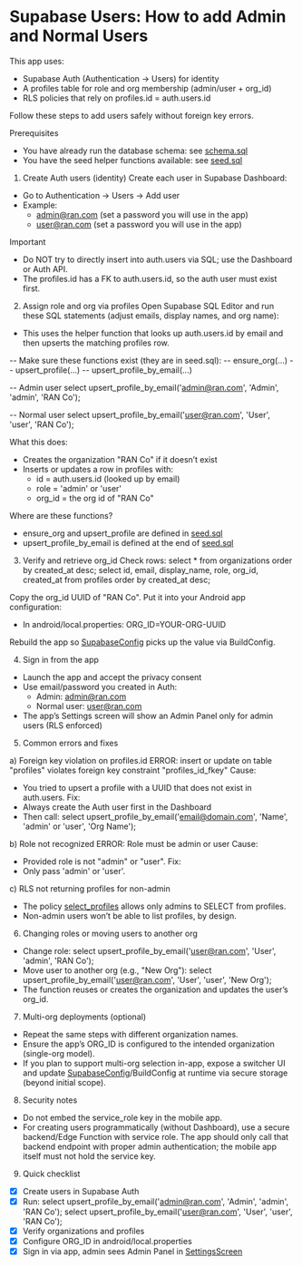 # Supabase Users: How to add Admin and Normal Users

This app uses:
- Supabase Auth (Authentication -> Users) for identity
- A profiles table for role and org membership (admin/user + org_id)
- RLS policies that rely on profiles.id = auth.users.id

Follow these steps to add users safely without foreign key errors.

Prerequisites
- You have already run the database schema: see [schema.sql](schema.sql:1)
- You have the seed helper functions available: see [seed.sql](seed.sql:1)

1) Create Auth users (identity)
Create each user in Supabase Dashboard:
- Go to Authentication -> Users -> Add user
- Example:
  - admin@ran.com (set a password you will use in the app)
  - user@ran.com (set a password you will use in the app)

Important
- Do NOT try to directly insert into auth.users via SQL; use the Dashboard or Auth API.
- The profiles.id has a FK to auth.users.id, so the auth user must exist first.

2) Assign role and org via profiles
Open Supabase SQL Editor and run these SQL statements (adjust emails, display names, and org name):
- This uses the helper function that looks up auth.users.id by email and then upserts the matching profiles row.

-- Make sure these functions exist (they are in seed.sql):
-- ensure_org(...)
-- upsert_profile(...)
-- upsert_profile_by_email(...)

-- Admin user
select upsert_profile_by_email('admin@ran.com', 'Admin', 'admin', 'RAN Co');

-- Normal user
select upsert_profile_by_email('user@ran.com', 'User', 'user', 'RAN Co');

What this does:
- Creates the organization "RAN Co" if it doesn’t exist
- Inserts or updates a row in profiles with:
  - id = auth.users.id (looked up by email)
  - role = 'admin' or 'user'
  - org_id = the org id of "RAN Co"

Where are these functions?
- ensure_org and upsert_profile are defined in [seed.sql](seed.sql:7)
- upsert_profile_by_email is defined at the end of [seed.sql](seed.sql:71)

3) Verify and retrieve org_id
Check rows:
select * from organizations order by created_at desc;
select id, email, display_name, role, org_id, created_at from profiles order by created_at desc;

Copy the org_id UUID of "RAN Co". Put it into your Android app configuration:
- In android/local.properties:
  ORG_ID=YOUR-ORG-UUID

Rebuild the app so [SupabaseConfig](../android/app/src/main/java/com/sharedcrm/core/SupabaseConfig.kt:1) picks up the value via BuildConfig.

4) Sign in from the app
- Launch the app and accept the privacy consent
- Use email/password you created in Auth:
  - Admin: admin@ran.com
  - Normal user: user@ran.com
- The app’s Settings screen will show an Admin Panel only for admin users (RLS enforced)

5) Common errors and fixes

a) Foreign key violation on profiles.id
ERROR: insert or update on table "profiles" violates foreign key constraint "profiles_id_fkey"
Cause:
- You tried to upsert a profile with a UUID that does not exist in auth.users.
Fix:
- Always create the Auth user first in the Dashboard
- Then call:
  select upsert_profile_by_email('email@domain.com', 'Name', 'admin' or 'user', 'Org Name');

b) Role not recognized
ERROR: Role must be admin or user
Cause:
- Provided role is not "admin" or "user".
Fix:
- Only pass 'admin' or 'user'.

c) RLS not returning profiles for non-admin
- The policy [select_profiles](schema.sql:165) allows only admins to SELECT from profiles.
- Non-admin users won’t be able to list profiles, by design.

6) Changing roles or moving users to another org
- Change role:
  select upsert_profile_by_email('user@ran.com', 'User', 'admin', 'RAN Co');
- Move user to another org (e.g., "New Org"):
  select upsert_profile_by_email('user@ran.com', 'User', 'user', 'New Org');
- The function reuses or creates the organization and updates the user’s org_id.

7) Multi-org deployments (optional)
- Repeat the same steps with different organization names.
- Ensure the app’s ORG_ID is configured to the intended organization (single-org model).
- If you plan to support multi-org selection in-app, expose a switcher UI and update [SupabaseConfig](../android/app/src/main/java/com/sharedcrm/core/SupabaseConfig.kt:1)/BuildConfig at runtime via secure storage (beyond initial scope).

8) Security notes
- Do not embed the service_role key in the mobile app.
- For creating users programmatically (without Dashboard), use a secure backend/Edge Function with service role. The app should only call that backend endpoint with proper admin authentication; the mobile app itself must not hold the service key.

9) Quick checklist
- [x] Create users in Supabase Auth
- [x] Run:
  select upsert_profile_by_email('admin@ran.com', 'Admin', 'admin', 'RAN Co');
  select upsert_profile_by_email('user@ran.com', 'User', 'user', 'RAN Co');
- [x] Verify organizations and profiles
- [x] Configure ORG_ID in android/local.properties
- [x] Sign in via app, admin sees Admin Panel in [SettingsScreen](../android/app/src/main/java/com/sharedcrm/ui/settings/SettingsScreen.kt:44)